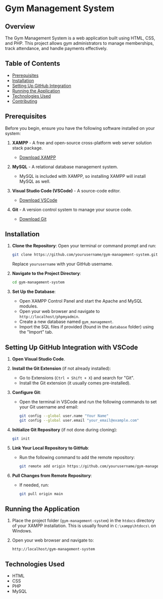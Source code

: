 # Gym Management System

## Overview
The Gym Management System is a web application built using HTML, CSS, and PHP. This project allows gym administrators to manage memberships, track attendance, and handle payments effectively.

## Table of Contents
- [Prerequisites](#prerequisites)
- [Installation](#installation)
- [Setting Up GitHub Integration](#setting-up-github-integration-with-vscode)
- [Running the Application](#running-the-application)
- [Technologies Used](#technologies-used)
- [Contributing](#contributing)

## Prerequisites
Before you begin, ensure you have the following software installed on your system:

1. **XAMPP** - A free and open-source cross-platform web server solution stack package.
   - [Download XAMPP](https://www.apachefriends.org/index.html)

2. **MySQL** - A relational database management system.
   - MySQL is included with XAMPP, so installing XAMPP will install MySQL as well.

3. **Visual Studio Code (VSCode)** - A source-code editor.
   - [Download VSCode](https://code.visualstudio.com/)

4. **Git** - A version control system to manage your source code.
   - [Download Git](https://git-scm.com/)

## Installation

1. **Clone the Repository**:
   Open your terminal or command prompt and run:
   ```bash
   git clone https://github.com/yourusername/gym-management-system.git
   ```
   Replace `yourusername` with your GitHub username.

2. **Navigate to the Project Directory**:
   ```bash
   cd gym-management-system
   ```

3. **Set Up the Database**:
   - Open XAMPP Control Panel and start the Apache and MySQL modules.
   - Open your web browser and navigate to `http://localhost/phpmyadmin`.
   - Create a new database named `gym_management`.
   - Import the SQL files if provided (found in the `database` folder) using the "Import" tab.

## Setting Up GitHub Integration with VSCode

1. **Open Visual Studio Code**.
2. **Install the Git Extension** (if not already installed):
   - Go to Extensions (`Ctrl + Shift + X`) and search for "Git".
   - Install the Git extension (it usually comes pre-installed).

3. **Configure Git**:
   - Open the terminal in VSCode and run the following commands to set your Git username and email:
     ```bash
     git config --global user.name "Your Name"
     git config --global user.email "your_email@example.com"
     ```

4. **Initialize Git Repository** (if not done during cloning):
   ```bash
   git init
   ```

5. **Link Your Local Repository to GitHub**:
   - Run the following command to add the remote repository:
     ```bash
     git remote add origin https://github.com/yourusername/gym-management-system.git
     ```

6. **Pull Changes from Remote Repository**:
   - If needed, run:
     ```bash
     git pull origin main
     ```

## Running the Application
1. Place the project folder (`gym-management-system`) in the `htdocs` directory of your XAMPP installation. This is usually found in `C:\xampp\htdocs\` on Windows.

2. Open your web browser and navigate to:
   ```
   http://localhost/gym-management-system
   ```

## Technologies Used
- HTML
- CSS
- PHP
- MySQL
